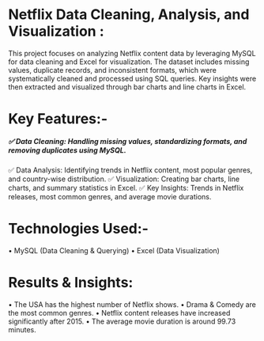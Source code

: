 # Netflix Data Cleaning, Analysis, and Visualization :
This project focuses on analyzing Netflix content data by leveraging MySQL for data cleaning and Excel for visualization. The dataset includes missing values, duplicate records, and inconsistent formats, which were systematically cleaned and processed using SQL queries. Key insights were then extracted and visualized through bar charts and line charts in Excel.

# Key Features:-
##### ✅ Data Cleaning: Handling missing values, standardizing formats, and removing duplicates using MySQL.
✅ Data Analysis: Identifying trends in Netflix content, most popular genres, and country-wise distribution.
✅ Visualization: Creating bar charts, line charts, and summary statistics in Excel.
✅ Key Insights: Trends in Netflix releases, most common genres, and average movie durations.

# Technologies Used:-
• MySQL (Data Cleaning & Querying)
• Excel (Data Visualization)

# Results & Insights:
• The USA has the highest number of Netflix shows.
• Drama & Comedy are the most common genres.
• Netflix content releases have increased significantly after 2015.
• The average movie duration is around 99.73 minutes.
